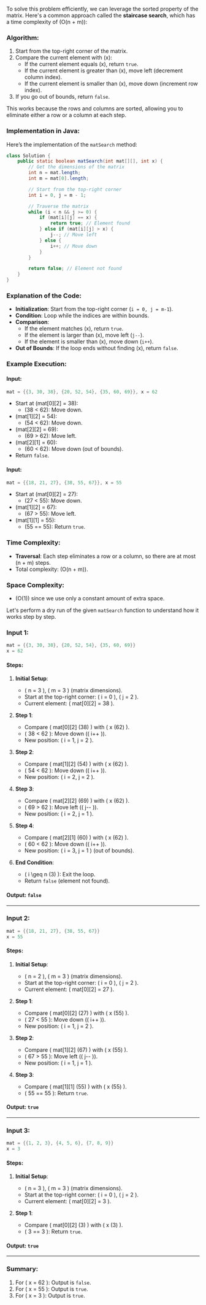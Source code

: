 To solve this problem efficiently, we can leverage the sorted property of the matrix. Here's a common approach called the **staircase search**, which has a time complexity of \(O(n + m)\):

### Algorithm:
1. Start from the top-right corner of the matrix.
2. Compare the current element with \(x\):
   - If the current element equals \(x\), return `true`.
   - If the current element is greater than \(x\), move left (decrement column index).
   - If the current element is smaller than \(x\), move down (increment row index).
3. If you go out of bounds, return `false`.

This works because the rows and columns are sorted, allowing you to eliminate either a row or a column at each step.

### Implementation in Java:
Here’s the implementation of the `matSearch` method:

```java
class Solution {
    public static boolean matSearch(int mat[][], int x) {
        // Get the dimensions of the matrix
        int n = mat.length;
        int m = mat[0].length;

        // Start from the top-right corner
        int i = 0, j = m - 1;

        // Traverse the matrix
        while (i < n && j >= 0) {
            if (mat[i][j] == x) {
                return true; // Element found
            } else if (mat[i][j] > x) {
                j--; // Move left
            } else {
                i++; // Move down
            }
        }

        return false; // Element not found
    }
}
```

### Explanation of the Code:
- **Initialization**: Start from the top-right corner (`i = 0, j = m-1`).
- **Condition**: Loop while the indices are within bounds.
- **Comparison**:
  - If the element matches \(x\), return `true`.
  - If the element is larger than \(x\), move left (`j--`).
  - If the element is smaller than \(x\), move down (`i++`).
- **Out of Bounds**: If the loop ends without finding \(x\), return `false`.

### Example Execution:
#### Input:
```java
mat = {{3, 30, 38}, {20, 52, 54}, {35, 60, 69}}, x = 62
```
- Start at \(mat[0][2] = 38\):
  - \(38 < 62\): Move down.
- \(mat[1][2] = 54\):
  - \(54 < 62\): Move down.
- \(mat[2][2] = 69\):
  - \(69 > 62\): Move left.
- \(mat[2][1] = 60\):
  - \(60 < 62\): Move down (out of bounds).
- Return `false`.

#### Input:
```java
mat = {{18, 21, 27}, {38, 55, 67}}, x = 55
```
- Start at \(mat[0][2] = 27\):
  - \(27 < 55\): Move down.
- \(mat[1][2] = 67\):
  - \(67 > 55\): Move left.
- \(mat[1][1] = 55\):
  - \(55 == 55\): Return `true`.

### Time Complexity:
- **Traversal**: Each step eliminates a row or a column, so there are at most \(n + m\) steps.
- Total complexity: \(O(n + m)\).

### Space Complexity:
- \(O(1)\) since we use only a constant amount of extra space.

Let's perform a dry run of the given `matSearch` function to understand how it works step by step.

### **Input 1:**
```java
mat = {{3, 30, 38}, {20, 52, 54}, {35, 60, 69}}
x = 62
```

#### Steps:
1. **Initial Setup**:
   - \( n = 3 \), \( m = 3 \) (matrix dimensions).
   - Start at the top-right corner: \( i = 0 \), \( j = 2 \).
   - Current element: \( mat[0][2] = 38 \).

2. **Step 1**:
   - Compare \( mat[0][2] (38) \) with \( x (62) \).
   - \( 38 < 62 \): Move down (\( i++ \)).
   - New position: \( i = 1, j = 2 \).

3. **Step 2**:
   - Compare \( mat[1][2] (54) \) with \( x (62) \).
   - \( 54 < 62 \): Move down (\( i++ \)).
   - New position: \( i = 2, j = 2 \).

4. **Step 3**:
   - Compare \( mat[2][2] (69) \) with \( x (62) \).
   - \( 69 > 62 \): Move left (\( j-- \)).
   - New position: \( i = 2, j = 1 \).

5. **Step 4**:
   - Compare \( mat[2][1] (60) \) with \( x (62) \).
   - \( 60 < 62 \): Move down (\( i++ \)).
   - New position: \( i = 3, j = 1 \) (out of bounds).

6. **End Condition**:
   - \( i \geq n (3) \): Exit the loop.
   - Return `false` (element not found).

#### **Output**: `false`

---

### **Input 2:**
```java
mat = {{18, 21, 27}, {38, 55, 67}}
x = 55
```

#### Steps:
1. **Initial Setup**:
   - \( n = 2 \), \( m = 3 \) (matrix dimensions).
   - Start at the top-right corner: \( i = 0 \), \( j = 2 \).
   - Current element: \( mat[0][2] = 27 \).

2. **Step 1**:
   - Compare \( mat[0][2] (27) \) with \( x (55) \).
   - \( 27 < 55 \): Move down (\( i++ \)).
   - New position: \( i = 1, j = 2 \).

3. **Step 2**:
   - Compare \( mat[1][2] (67) \) with \( x (55) \).
   - \( 67 > 55 \): Move left (\( j-- \)).
   - New position: \( i = 1, j = 1 \).

4. **Step 3**:
   - Compare \( mat[1][1] (55) \) with \( x (55) \).
   - \( 55 == 55 \): Return `true`.

#### **Output**: `true`

---

### **Input 3:**
```java
mat = {{1, 2, 3}, {4, 5, 6}, {7, 8, 9}}
x = 3
```

#### Steps:
1. **Initial Setup**:
   - \( n = 3 \), \( m = 3 \) (matrix dimensions).
   - Start at the top-right corner: \( i = 0 \), \( j = 2 \).
   - Current element: \( mat[0][2] = 3 \).

2. **Step 1**:
   - Compare \( mat[0][2] (3) \) with \( x (3) \).
   - \( 3 == 3 \): Return `true`.

#### **Output**: `true`

---

### Summary:
1. For \( x = 62 \): Output is `false`.
2. For \( x = 55 \): Output is `true`.
3. For \( x = 3 \): Output is `true`.

